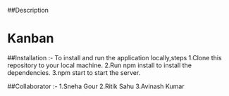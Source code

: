 ##Description

# Kanban 
##Installation :-
To install and run the application locally,steps
1.Clone this repository to your local machine.
2.Run npm install to install the dependencies.
3.npm start to start the server.

##Collaborator :-
1.Sneha Gour
2.Ritik Sahu
3.Avinash Kumar
